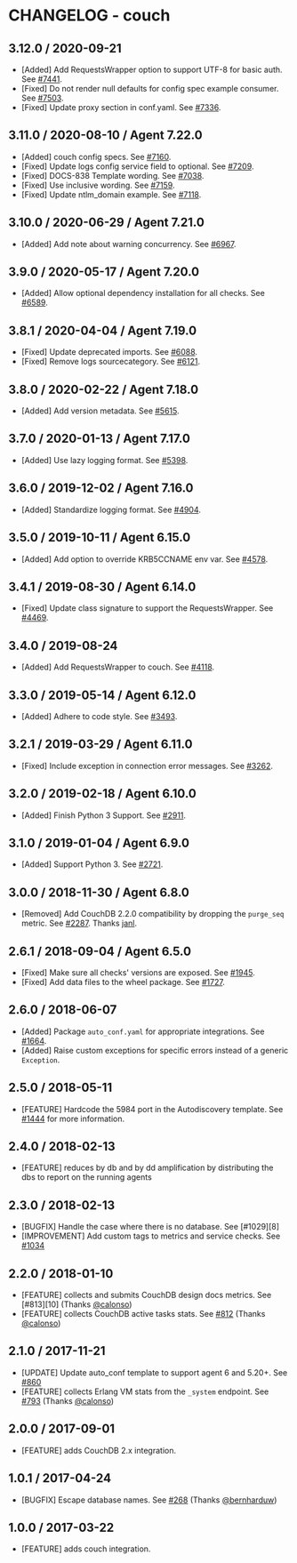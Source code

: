 # CHANGELOG - couch

## 3.12.0 / 2020-09-21

* [Added] Add RequestsWrapper option to support UTF-8 for basic auth. See [#7441](https://github.com/DataDog/integrations-core/pull/7441).
* [Fixed] Do not render null defaults for config spec example consumer. See [#7503](https://github.com/DataDog/integrations-core/pull/7503).
* [Fixed] Update proxy section in conf.yaml. See [#7336](https://github.com/DataDog/integrations-core/pull/7336).

## 3.11.0 / 2020-08-10 / Agent 7.22.0

* [Added] couch config specs. See [#7160](https://github.com/DataDog/integrations-core/pull/7160).
* [Fixed] Update logs config service field to optional. See [#7209](https://github.com/DataDog/integrations-core/pull/7209).
* [Fixed] DOCS-838 Template wording. See [#7038](https://github.com/DataDog/integrations-core/pull/7038).
* [Fixed] Use inclusive wording. See [#7159](https://github.com/DataDog/integrations-core/pull/7159).
* [Fixed] Update ntlm_domain example. See [#7118](https://github.com/DataDog/integrations-core/pull/7118).

## 3.10.0 / 2020-06-29 / Agent 7.21.0

* [Added] Add note about warning concurrency. See [#6967](https://github.com/DataDog/integrations-core/pull/6967).

## 3.9.0 / 2020-05-17 / Agent 7.20.0

* [Added] Allow optional dependency installation for all checks. See [#6589](https://github.com/DataDog/integrations-core/pull/6589).

## 3.8.1 / 2020-04-04 / Agent 7.19.0

* [Fixed] Update deprecated imports. See [#6088](https://github.com/DataDog/integrations-core/pull/6088).
* [Fixed] Remove logs sourcecategory. See [#6121](https://github.com/DataDog/integrations-core/pull/6121).

## 3.8.0 / 2020-02-22 / Agent 7.18.0

* [Added] Add version metadata. See [#5615](https://github.com/DataDog/integrations-core/pull/5615).

## 3.7.0 / 2020-01-13 / Agent 7.17.0

* [Added] Use lazy logging format. See [#5398](https://github.com/DataDog/integrations-core/pull/5398).

## 3.6.0 / 2019-12-02 / Agent 7.16.0

* [Added] Standardize logging format. See [#4904](https://github.com/DataDog/integrations-core/pull/4904).

## 3.5.0 / 2019-10-11 / Agent 6.15.0

* [Added] Add option to override KRB5CCNAME env var. See [#4578](https://github.com/DataDog/integrations-core/pull/4578).

## 3.4.1 / 2019-08-30 / Agent 6.14.0

* [Fixed] Update class signature to support the RequestsWrapper. See [#4469](https://github.com/DataDog/integrations-core/pull/4469).

## 3.4.0 / 2019-08-24

* [Added] Add RequestsWrapper to couch. See [#4118](https://github.com/DataDog/integrations-core/pull/4118).

## 3.3.0 / 2019-05-14 / Agent 6.12.0

* [Added] Adhere to code style. See [#3493](https://github.com/DataDog/integrations-core/pull/3493).

## 3.2.1 / 2019-03-29 / Agent 6.11.0

* [Fixed] Include exception in connection error messages. See [#3262](https://github.com/DataDog/integrations-core/pull/3262).

## 3.2.0 / 2019-02-18 / Agent 6.10.0

* [Added] Finish Python 3 Support. See [#2911](https://github.com/DataDog/integrations-core/pull/2911).

## 3.1.0 / 2019-01-04 / Agent 6.9.0

* [Added] Support Python 3. See [#2721][1].

## 3.0.0 / 2018-11-30 / Agent 6.8.0

* [Removed] Add CouchDB 2.2.0 compatibility by dropping the `purge_seq` metric. See [#2287][2]. Thanks [janl][3].

## 2.6.1 / 2018-09-04 / Agent 6.5.0

* [Fixed] Make sure all checks' versions are exposed. See [#1945][4].
* [Fixed] Add data files to the wheel package. See [#1727][5].

## 2.6.0 / 2018-06-07

* [Added] Package `auto_conf.yaml` for appropriate integrations. See [#1664][6].
* [Added] Raise custom exceptions for specific errors instead of a generic `Exception`.

## 2.5.0 / 2018-05-11

* [FEATURE] Hardcode the 5984 port in the Autodiscovery template. See [#1444][7] for more information.

## 2.4.0 / 2018-02-13

* [FEATURE] reduces by db and by dd amplification by distributing the dbs to report on the running agents

## 2.3.0 / 2018-02-13

* [BUGFIX] Handle the case where there is no database. See [#1029][8]
* [IMPROVEMENT] Add custom tags to metrics and service checks. See [#1034][9]

## 2.2.0 / 2018-01-10

* [FEATURE] collects and submits CouchDB design docs metrics. See [#813][10] (Thanks [@calonso][11])
* [FEATURE] collects CouchDB active tasks stats. See [#812][12] (Thanks [@calonso][11])

## 2.1.0 / 2017-11-21

* [UPDATE] Update auto_conf template to support agent 6 and 5.20+. See [#860][13]
* [FEATURE] collects Erlang VM stats from the `_system` endpoint. See [#793][14] (Thanks [@calonso][11])

## 2.0.0 / 2017-09-01

* [FEATURE] adds CouchDB 2.x integration.

## 1.0.1 / 2017-04-24

* [BUGFIX] Escape database names. See [#268][15] (Thanks [@bernharduw][16])

## 1.0.0 / 2017-03-22

* [FEATURE] adds couch integration.

<!--- The following link definition list is generated by PimpMyChangelog --->
[1]: https://github.com/DataDog/integrations-core/pull/2721
[2]: https://github.com/DataDog/integrations-core/pull/2287
[3]: https://github.com/janl
[4]: https://github.com/DataDog/integrations-core/pull/1945
[5]: https://github.com/DataDog/integrations-core/pull/1727
[6]: https://github.com/DataDog/integrations-core/pull/1664
[7]: 
[8]: 
[9]: 
[10]: 
[11]: https://github.com/calonso
[12]: https://github.com/DataDog/integrations-core/pull/812
[13]: https://github.com/DataDog/integrations-core/issues/860
[14]: https://github.com/DataDog/integrations-core/issues/793
[15]: https://github.com/DataDog/integrations-core/issues/268
[16]: https://github.com/bernharduw
